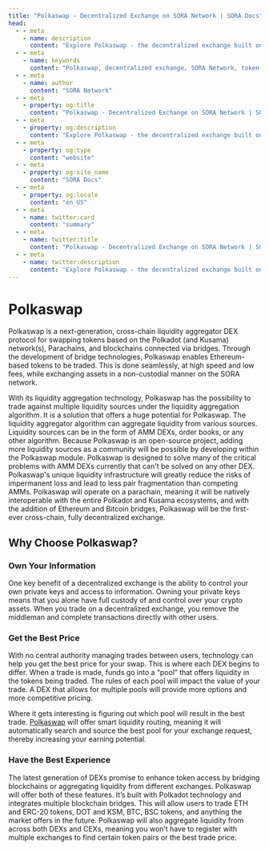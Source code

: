 ```yaml
---
title: "Polkaswap - Decentralized Exchange on SORA Network | SORA Docs"
head:
  - - meta
    - name: description
      content: "Explore Polkaswap - the decentralized exchange built on the SORA Network. Discover the innovative features, liquidity solutions, and user-friendly interface that make Polkaswap a powerful platform for seamless token swapping and liquidity provision."
  - - meta
    - name: keywords
      content: "Polkaswap, decentralized exchange, SORA Network, token swapping, liquidity provision, liquidity solutions"
  - - meta
    - name: author
      content: "SORA Network"
  - - meta
    - property: og:title
      content: "Polkaswap - Decentralized Exchange on SORA Network | SORA Docs"
  - - meta
    - property: og:description
      content: "Explore Polkaswap - the decentralized exchange built on the SORA Network. Discover the innovative features, liquidity solutions, and user-friendly interface that make Polkaswap a powerful platform for seamless token swapping and liquidity provision."
  - - meta
    - property: og:type
      content: "website"
  - - meta
    - property: og:site_name
      content: "SORA Docs"
  - - meta
    - property: og:locale
      content: "en_US"
  - - meta
    - name: twitter:card
      content: "summary"
  - - meta
    - name: twitter:title
      content: "Polkaswap - Decentralized Exchange on SORA Network | SORA Docs"
  - - meta
    - name: twitter:description
      content: "Explore Polkaswap - the decentralized exchange built on the SORA Network. Discover the innovative features, liquidity solutions, and user-friendly interface that make Polkaswap a powerful platform for seamless token swapping and liquidity provision."
---
```


# Polkaswap

Polkaswap is a next-generation, cross-chain liquidity aggregator DEX protocol for swapping tokens based on the Polkadot (and Kusama) network(s), Parachains, and blockchains connected via bridges. Through the development of bridge technologies, Polkaswap enables Ethereum-based tokens to be traded. This is done seamlessly, at high speed and low fees, while exchanging assets in a non-custodial manner on the SORA network.

With its liquidity aggregation technology, Polkaswap has the possibility to trade against multiple liquidity sources under the liquidity aggregation algorithm. It is a solution that offers a huge potential for Polkaswap. The liquidity aggregator algorithm can aggregate liquidity from various sources. Liquidity sources can be in the form of AMM DEXs, order books, or any other algorithm. Because Polkaswap is an open-source project, adding more liquidity sources as a community will be possible by developing within the Polkaswap module. Polkaswap is designed to solve many of the critical problems with AMM DEXs currently that can't be solved on any other DEX. Polkaswap's unique liquidity infrastructure will greatly reduce the risks of impermanent loss and lead to less pair fragmentation than competing AMMs. Polkaswap will operate on a parachain, meaning it will be natively interoperable with the entire Polkadot and Kusama ecosystems, and with the addition of Ethereum and Bitcoin bridges, Polkaswap will be the first-ever cross-chain, fully decentralized exchange.

## Why Choose Polkaswap?

### Own Your Information

One key benefit of a decentralized exchange is the ability to control your own private keys and access to information. Owning your private keys means that you alone have full custody of and control over your crypto assets. When you trade on a decentralized exchange, you remove the middleman and complete transactions directly with other users.

### Get the Best Price

With no central authority managing trades between users, technology can help you get the best price for your swap. This is where each DEX begins to differ. When a trade is made, funds go into a “pool” that offers liquidity in the tokens being traded. The rules of each pool will impact the value of your trade. A DEX that allows for multiple pools will provide more options and more competitive pricing.

Where it gets interesting is figuring out which pool will result in the best trade. [Polkaswap](http://polkaswap.io/) will offer smart liquidity routing, meaning it will automatically search and source the best pool for your exchange request, thereby increasing your earning potential.

### Have the Best Experience

The latest generation of DEXs promise to enhance token access by bridging blockchains or aggregating liquidity from different exchanges. Polkaswap will offer both of these features. It’s built with Polkadot technology and integrates multiple blockchain bridges. This will allow users to trade ETH and ERC-20 tokens, DOT and KSM, BTC, BSC tokens, and anything the market offers in the future. Polkaswap will also aggregate liquidity from across both DEXs and CEXs, meaning you won’t have to register with multiple exchanges to find certain token pairs or the best trade price.
